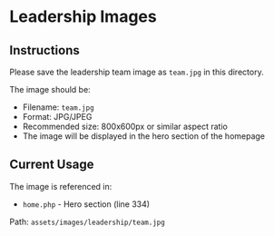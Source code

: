 # Leadership Images

## Instructions

Please save the leadership team image as `team.jpg` in this directory.

The image should be:
- Filename: `team.jpg`
- Format: JPG/JPEG
- Recommended size: 800x600px or similar aspect ratio
- The image will be displayed in the hero section of the homepage

## Current Usage

The image is referenced in:
- `home.php` - Hero section (line 334)

Path: `assets/images/leadership/team.jpg`
